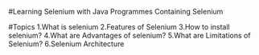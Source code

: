 #Learning Selenium with Java
Programmes Containing Selenium

#Topics
1.What is selenium
2.Features of Selenium
3.How to install selenium?
4.What are Advantages of selenium?
5.What are Limitations of Selenium?
6.Selenium Architecture 
